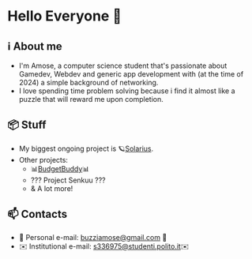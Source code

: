 # Hello Everyone 👋

## ℹ️ About me

- I'm Amose, a computer science student that's passionate about Gamedev, Webdev and generic app development with (at the time of 2024) a simple background of networking.
- I love spending time problem solving because i find it almost like a puzzle that will reward me upon completion.

## 📦 Stuff
- My biggest ongoing project is 🪐[Solarius](https://www.solarius.solar).
- Other projects:
  - 📊[BudgetBuddy](https://github.com/Amose3535/BudgetBuddy)📊
  - ??? Project Senkuu ???
  - & A lot more!

## 📫 Contacts

- 📧 Personal e-mail: [buzziamose@gmail.com](mailto://buzziamose@gmail.com) 📧
- ✉️ Institutional e-mail: [s336975@studenti.polito.it](mailto://s336975@studenti.polito.it)✉️

<!--
**Amose3535/Amose3535** is a ✨ _special_ ✨ repository because its `README.md` (this file) appears on your GitHub profile.

Here are some ideas to get you started:

- 🔭 I’m currently working on ...
- 🌱 I’m currently learning ...
- 👯 I’m looking to collaborate on ...
- 🤔 I’m looking for help with ...
- 💬 Ask me about ...
- 📫 How to reach me: ...
- 😄 Pronouns: ...
- ⚡ Fun fact: ...
-->
